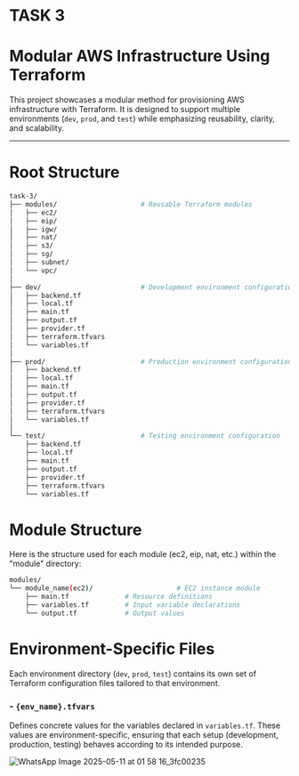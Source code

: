 # TASK 3
# Modular AWS Infrastructure Using Terraform

This project showcases a modular method for provisioning AWS infrastructure with Terraform. It is designed to support multiple environments (`dev`, `prod`, and `test`) while emphasizing reusability, clarity, and scalability.

---




# Root Structure
```bash
task-3/
├── modules/                     # Reusable Terraform modules
│   ├── ec2/
│   ├── eip/
│   ├── igw/
│   ├── nat/
│   ├── s3/
│   ├── sg/
│   ├── subnet/
│   └── vpc/
│
├── dev/                         # Development environment configuration
│   ├── backend.tf
│   ├── local.tf
│   ├── main.tf
│   ├── output.tf
│   ├── provider.tf
│   ├── terraform.tfvars
│   └── variables.tf
│
├── prod/                        # Production environment configuration
│   ├── backend.tf
│   ├── local.tf
│   ├── main.tf
│   ├── output.tf
│   ├── provider.tf
│   ├── terraform.tfvars
│   └── variables.tf
│
└── test/                        # Testing environment configuration
    ├── backend.tf
    ├── local.tf
    ├── main.tf
    ├── output.tf
    ├── provider.tf
    ├── terraform.tfvars
    └── variables.tf
```

# Module Structure
Here is the structure used for each module (ec2, eip, nat, etc.) within the "module" directory:
```bash
modules/
└── module_name(ec2)/                     # EC2 instance module
    ├── main.tf              # Resource definitions
    ├── variables.tf         # Input variable declarations
    └── output.tf            # Output values
```
#  Environment-Specific Files

Each environment directory (`dev`, `prod`, `test`) contains its own set of Terraform configuration files tailored to that environment.

### - `{env_name}.tfvars`
Defines concrete values for the variables declared in `variables.tf`. These values are environment-specific, ensuring that each setup (development, production, testing) behaves according to its intended purpose.




![WhatsApp Image 2025-05-11 at 01 58 16_3fc00235](https://github.com/user-attachments/assets/05a7c2ab-47cf-4ac6-bf74-b90553fd0a81)
